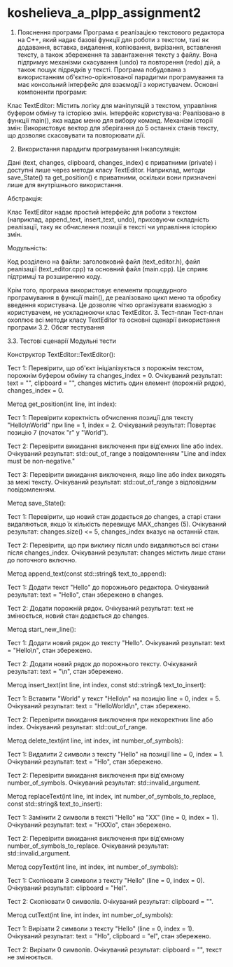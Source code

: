 # koshelieva_a_plpp_assignment2

1. Пояснення програми
Програма є реалізацією текстового редактора на C++, який надає базові функції для роботи з текстом, такі як додавання, вставка, видалення, копіювання, вирізання, вставлення тексту, а також збереження та завантаження тексту з файлу. Вона підтримує механізми скасування (undo) та повторення (redo) дій, а також пошук підрядків у тексті. Програма побудована з використанням об'єктно-орієнтованої парадигми програмування та має консольний інтерфейс для взаємодії з користувачем.
Основні компоненти програми:

Клас TextEditor: Містить логіку для маніпуляцій з текстом, управління буфером обміну та історією змін.
Інтерфейс користувача: Реалізовано в функції main(), яка надає меню для вибору команд.
Механізм історії змін: Використовує вектор для зберігання до 5 останніх станів тексту, що дозволяє скасовувати та повторювати дії.

2. Використання парадигм програмування
Інкапсуляція:

Дані (text, changes, clipboard, changes_index) є приватними (private) і доступні лише через методи класу TextEditor.
Наприклад, методи save_State() та get_position() є приватними, оскільки вони призначені лише для внутрішнього використання.


Абстракція:

Клас TextEditor надає простий інтерфейс для роботи з текстом (наприклад, append_text, insert_text, undo), приховуючи складність реалізації, таку як обчислення позиції в тексті чи управління історією змін.

Модульність:

Код розділено на файли: заголовковий файл (text_editor.h), файл реалізації (text_editor.cpp) та основний файл (main.cpp). Це сприяє підтримці та розширенню коду.



Крім того, програма використовує елементи процедурного програмування в функції main(), де реалізовано цикл меню та обробку введення користувача. Це дозволяє чітко організувати взаємодію з користувачем, не ускладнюючи клас TextEditor.
3. Тест-план
Тест-план охоплює всі методи класу TextEditor та основні сценарії використання програми
3.2. Обсяг тестування

3.3. Тестові сценарії
Модульні тести

Конструктор TextEditor::TextEditor():

Тест 1: Перевірити, що об'єкт ініціалізується з порожнім текстом, порожнім буфером обміну та changes_index = 0.
Очікуваний результат: text = "", clipboard = "", changes містить один елемент (порожній рядок), changes_index = 0.


Метод get_position(int line, int index):

Тест 1: Перевірити коректність обчислення позиції для тексту "Hello\nWorld" при line = 1, index = 2.
Очікуваний результат: Повертає позицію 7 (початок "r" у "World").


Тест 2: Перевірити викидання виключення при від'ємних line або index.
Очікуваний результат: std::out_of_range з повідомленням "Line and index must be non-negative."


Тест 3: Перевірити викидання виключення, якщо line або index виходять за межі тексту.
Очікуваний результат: std::out_of_range з відповідним повідомленням.




Метод save_State():

Тест 1: Перевірити, що новий стан додається до changes, а старі стани видаляються, якщо їх кількість перевищує MAX_changes (5).
Очікуваний результат: changes.size() <= 5, changes_index вказує на останній стан.


Тест 2: Перевірити, що при виклику після undo видаляються всі стани після changes_index.
Очікуваний результат: changes містить лише стани до поточного включно.




Метод append_text(const std::string& text_to_append):

Тест 1: Додати текст "Hello" до порожнього редактора.
Очікуваний результат: text = "Hello", стан збережено в changes.


Тест 2: Додати порожній рядок.
Очікуваний результат: text не змінюється, новий стан додається до changes.




Метод start_new_line():

Тест 1: Додати новий рядок до тексту "Hello".
Очікуваний результат: text = "Hello\n", стан збережено.


Тест 2: Додати новий рядок до порожнього тексту.
Очікуваний результат: text = "\n", стан збережено.




Метод insert_text(int line, int index, const std::string& text_to_insert):

Тест 1: Вставити "World" у текст "Hello\n" на позицію line = 0, index = 5.
Очікуваний результат: text = "HelloWorld\n", стан збережено.


Тест 2: Перевірити викидання виключення при некоректних line або index.
Очікуваний результат: std::out_of_range.




Метод delete_text(int line, int index, int number_of_symbols):

Тест 1: Видалити 2 символи з тексту "Hello" на позиції line = 0, index = 1.
Очікуваний результат: text = "Hlo", стан збережено.


Тест 2: Перевірити викидання виключення при від'ємному number_of_symbols.
Очікуваний результат: std::invalid_argument.




Метод replaceText(int line, int index, int number_of_symbols_to_replace, const std::string& text_to_insert):

Тест 1: Замінити 2 символи в тексті "Hello" на "XX" (line = 0, index = 1).
Очікуваний результат: text = "HXXlo", стан збережено.


Тест 2: Перевірити викидання виключення при від'ємному number_of_symbols_to_replace.
Очікуваний результат: std::invalid_argument.




Метод copyText(int line, int index, int number_of_symbols):

Тест 1: Скопіювати 3 символи з тексту "Hello" (line = 0, index = 0).
Очікуваний результат: clipboard = "Hel".


Тест 2: Скопіювати 0 символів.
Очікуваний результат: clipboard = "".




Метод cutText(int line, int index, int number_of_symbols):

Тест 1: Вирізати 2 символи з тексту "Hello" (line = 0, index = 1).
Очікуваний результат: text = "Hlo", clipboard = "el", стан збережено.


Тест 2: Вирізати 0 символів.
Очікуваний результат: clipboard = "", текст не змінюється.






